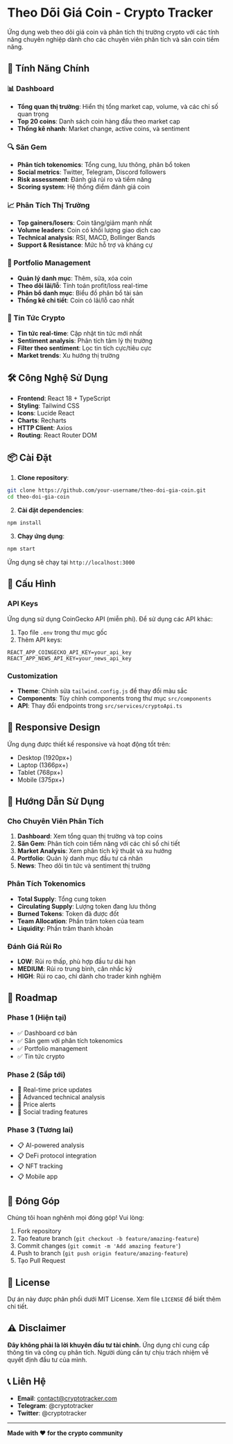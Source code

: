 # Theo Dõi Giá Coin - Crypto Tracker

Ứng dụng web theo dõi giá coin và phân tích thị trường crypto với các tính năng chuyên nghiệp dành cho các chuyên viên phân tích và săn coin tiềm năng.

## 🚀 Tính Năng Chính

### 📊 Dashboard
- **Tổng quan thị trường**: Hiển thị tổng market cap, volume, và các chỉ số quan trọng
- **Top 20 coins**: Danh sách coin hàng đầu theo market cap
- **Thống kê nhanh**: Market change, active coins, và sentiment

### 🔍 Săn Gem
- **Phân tích tokenomics**: Tổng cung, lưu thông, phân bổ token
- **Social metrics**: Twitter, Telegram, Discord followers
- **Risk assessment**: Đánh giá rủi ro và tiềm năng
- **Scoring system**: Hệ thống điểm đánh giá coin

### 📈 Phân Tích Thị Trường
- **Top gainers/losers**: Coin tăng/giảm mạnh nhất
- **Volume leaders**: Coin có khối lượng giao dịch cao
- **Technical analysis**: RSI, MACD, Bollinger Bands
- **Support & Resistance**: Mức hỗ trợ và kháng cự

### 💼 Portfolio Management
- **Quản lý danh mục**: Thêm, sửa, xóa coin
- **Theo dõi lãi/lỗ**: Tính toán profit/loss real-time
- **Phân bổ danh mục**: Biểu đồ phân bổ tài sản
- **Thống kê chi tiết**: Coin có lãi/lỗ cao nhất

### 📰 Tin Tức Crypto
- **Tin tức real-time**: Cập nhật tin tức mới nhất
- **Sentiment analysis**: Phân tích tâm lý thị trường
- **Filter theo sentiment**: Lọc tin tích cực/tiêu cực
- **Market trends**: Xu hướng thị trường

## 🛠️ Công Nghệ Sử Dụng

- **Frontend**: React 18 + TypeScript
- **Styling**: Tailwind CSS
- **Icons**: Lucide React
- **Charts**: Recharts
- **HTTP Client**: Axios
- **Routing**: React Router DOM

## 📦 Cài Đặt

1. **Clone repository**:
```bash
git clone https://github.com/your-username/theo-doi-gia-coin.git
cd theo-doi-gia-coin
```

2. **Cài đặt dependencies**:
```bash
npm install
```

3. **Chạy ứng dụng**:
```bash
npm start
```

Ứng dụng sẽ chạy tại `http://localhost:3000`

## 🔧 Cấu Hình

### API Keys
Ứng dụng sử dụng CoinGecko API (miễn phí). Để sử dụng các API khác:

1. Tạo file `.env` trong thư mục gốc
2. Thêm API keys:
```env
REACT_APP_COINGECKO_API_KEY=your_api_key
REACT_APP_NEWS_API_KEY=your_news_api_key
```

### Customization
- **Theme**: Chỉnh sửa `tailwind.config.js` để thay đổi màu sắc
- **Components**: Tùy chỉnh components trong thư mục `src/components`
- **API**: Thay đổi endpoints trong `src/services/cryptoApi.ts`

## 📱 Responsive Design

Ứng dụng được thiết kế responsive và hoạt động tốt trên:
- Desktop (1920px+)
- Laptop (1366px+)
- Tablet (768px+)
- Mobile (375px+)

## 🎯 Hướng Dẫn Sử Dụng

### Cho Chuyên Viên Phân Tích

1. **Dashboard**: Xem tổng quan thị trường và top coins
2. **Săn Gem**: Phân tích coin tiềm năng với các chỉ số chi tiết
3. **Market Analysis**: Xem phân tích kỹ thuật và xu hướng
4. **Portfolio**: Quản lý danh mục đầu tư cá nhân
5. **News**: Theo dõi tin tức và sentiment thị trường

### Phân Tích Tokenomics

- **Total Supply**: Tổng cung token
- **Circulating Supply**: Lượng token đang lưu thông
- **Burned Tokens**: Token đã được đốt
- **Team Allocation**: Phần trăm token của team
- **Liquidity**: Phần trăm thanh khoản

### Đánh Giá Rủi Ro

- **LOW**: Rủi ro thấp, phù hợp đầu tư dài hạn
- **MEDIUM**: Rủi ro trung bình, cân nhắc kỹ
- **HIGH**: Rủi ro cao, chỉ dành cho trader kinh nghiệm

## 🔮 Roadmap

### Phase 1 (Hiện tại)
- ✅ Dashboard cơ bản
- ✅ Săn gem với phân tích tokenomics
- ✅ Portfolio management
- ✅ Tin tức crypto

### Phase 2 (Sắp tới)
- 🔄 Real-time price updates
- 🔄 Advanced technical analysis
- 🔄 Price alerts
- 🔄 Social trading features

### Phase 3 (Tương lai)
- 📋 AI-powered analysis
- 📋 DeFi protocol integration
- 📋 NFT tracking
- 📋 Mobile app

## 🤝 Đóng Góp

Chúng tôi hoan nghênh mọi đóng góp! Vui lòng:

1. Fork repository
2. Tạo feature branch (`git checkout -b feature/amazing-feature`)
3. Commit changes (`git commit -m 'Add amazing feature'`)
4. Push to branch (`git push origin feature/amazing-feature`)
5. Tạo Pull Request

## 📄 License

Dự án này được phân phối dưới MIT License. Xem file `LICENSE` để biết thêm chi tiết.

## ⚠️ Disclaimer

**Đây không phải là lời khuyên đầu tư tài chính.** Ứng dụng chỉ cung cấp thông tin và công cụ phân tích. Người dùng cần tự chịu trách nhiệm về quyết định đầu tư của mình.

## 📞 Liên Hệ

- **Email**: contact@cryptotracker.com
- **Telegram**: @cryptotracker
- **Twitter**: @cryptotracker

---

**Made with ❤️ for the crypto community** 